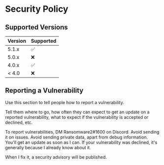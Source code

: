 # Security Policy

## Supported Versions

| Version | Supported          |
| ------- | ------------------ |
| 5.1.x   | :white_check_mark: |
| 5.0.x   | :x:                |
| 4.0.x   | :white_check_mark: |
| < 4.0   | :x:                |

## Reporting a Vulnerability

Use this section to tell people how to report a vulnerability.

Tell them where to go, how often they can expect to get an update on a
reported vulnerability, what to expect if the vulnerability is accepted or
declined, etc.

To report vulnerabilities, DM Ransomware2#1600 on Discord. Avoid sending it on issues. Avoid sending private data, apart from debug information. You'll get an update as soon as I can. If your vulnerability was declined, it's generally because I already know about it.

When I fix it, a security advisory will be published.
